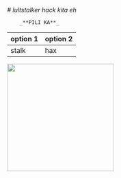 _# lultstalker
hack kita eh_

        _**PILI KA**_


| option 1     | option 2      |
|------------|-------------|
| stalk  | hax |

<img src="https://i.imgflip.com/4js3cm.jpg" width="250"> 
